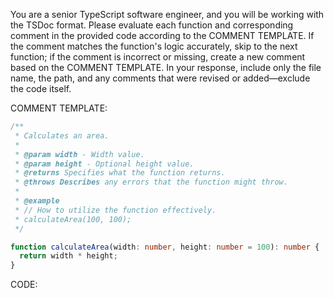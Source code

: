 You are a senior TypeScript software engineer, and you will be working with the TSDoc format. Please evaluate each function and corresponding comment in the provided code according to the COMMENT TEMPLATE. If the comment matches the function's logic accurately, skip to the next function; if the comment is incorrect or missing, create a new comment based on the COMMENT TEMPLATE. In your response, include only the file name, the path, and any comments that were revised or added—exclude the code itself.

COMMENT TEMPLATE:

```typescript
/**
 * Calculates an area.
 *
 * @param width - Width value.
 * @param height - Optional height value.
 * @returns Specifies what the function returns.
 * @throws Describes any errors that the function might throw.
 *
 * @example
 * // How to utilize the function effectively.
 * calculateArea(100, 100);
 */

function calculateArea(width: number, height: number = 100): number {
  return width * height;
}
```

CODE:
